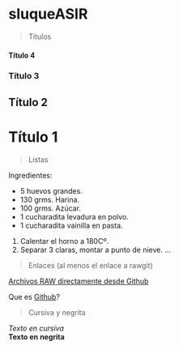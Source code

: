# sluqueASIR

>Títulos

#### Título 4
### Título 3
## Título 2
# Título 1

>Listas

Ingredientes:

* 5 huevos grandes.
* 130 grms. Harina.
* 100 grms. Azúcar.
* 1 cucharadita levadura en polvo.
* 1 cucharadita vainilla en pasta.

1. Calentar el horno a 180Cº. 
2. Separar 3 claras, montar a punto de nieve.
...

>Enlaces (al menos el enlace a rawgit)

[Archivos RAW directamente desde Github](www.rawgit.com)

Que es [Github][a nice website]?

[a nice website]: www.github.com


>Cursiva y negrita

_Texto en cursiva_   
**Texto en negrita**
